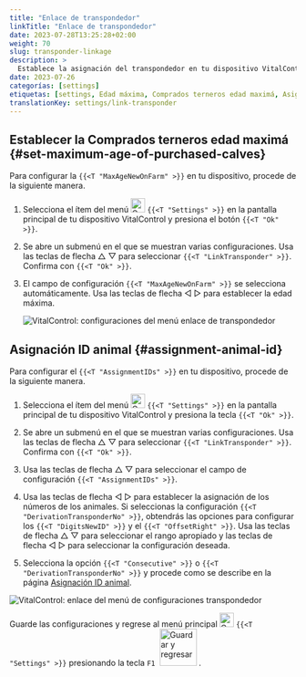 ```yaml
---
title: "Enlace de transpondedor"
linkTitle: "Enlace de transpondedor"
date: 2023-07-28T13:25:28+02:00
weight: 70
slug: transponder-linkage
description: >
  Establece la asignación del transpondedor en tu dispositivo VitalControl.
date: 2023-07-26
categorías: [settings]
etiquetas: [settings, Edad máxima, Comprados terneros edad maximá, Asignación ID animal]
translationKey: settings/link-transponder
---
```

## Establecer la Comprados terneros edad maximá {#set-maximum-age-of-purchased-calves}
Para configurar la `{{<T "MaxAgeNewOnFarm" >}}` en tu dispositivo, procede de la siguiente manera.

1. Selecciona el ítem del menú <img src="/icons/gear.svg" width="25" align="bottom" alt="Configuraciones" /> `{{<T "Settings" >}}` en la pantalla principal de tu dispositivo VitalControl y presiona el botón `{{<T "Ok" >}}`.

2. Se abre un submenú en el que se muestran varias configuraciones. Usa las teclas de flecha △ ▽ para seleccionar `{{<T "LinkTransponder" >}}`. Confirma con `{{<T "Ok" >}}`.

3. El campo de configuración `{{<T "MaxAgeNewOnFarm" >}}` se selecciona automáticamente. Usa las teclas de flecha ◁ ▷ para establecer la edad máxima.

    ![VitalControl: configuraciones del menú enlace de transpondedor](../images/maximumage.png "Comprados terneros edad maximá")

## Asignación ID animal {#assignment-animal-id}

Para configurar el `{{<T "AssignmentIDs" >}}` en tu dispositivo, procede de la siguiente manera.

1. Selecciona el ítem del menú <img src="/icons/gear.svg" width="25" align="bottom" alt="Configuraciones" /> `{{<T "Settings" >}}` en la pantalla principal de tu dispositivo VitalControl y presiona la tecla `{{<T "Ok" >}}`.

2. Se abre un submenú en el que se muestran varias configuraciones. Usa las teclas de flecha △ ▽ para seleccionar `{{<T "LinkTransponder" >}}`. Confirma con `{{<T "Ok" >}}`.

3. Usa las teclas de flecha △ ▽ para seleccionar el campo de configuración `{{<T "AssignmentIDs" >}}`.

4. Usa las teclas de flecha ◁ ▷ para establecer la asignación de los números de los animales. Si seleccionas la configuración `{{<T "DerivationTransponderNo" >}}`, obtendrás las opciones para configurar los `{{<T "DigitsNewID" >}}` y el `{{<T "OffsetRight" >}}`. Usa las teclas de flecha △ ▽ para seleccionar el rango apropiado y las teclas de flecha ◁ ▷ para seleccionar la configuración deseada.

5. Selecciona la opción `{{<T "Consecutive" >}}` o `{{<T "DerivationTransponderNo" >}}` y procede como se describe en la página [Asignación ID animal](../animal-registration/#assignment-animal-id).

![VitalControl: enlace del menú de configuraciones transpondedor](../images/assignmentanimalid.png "Asignación de ID de animal")

Guarde las configuraciones y regrese al menú principal <img src="/icons/gear.svg" width="25" align="bottom" alt="Configuraciones" /> `{{<T "Settings" >}}` presionando la tecla `F1` &nbsp;<img src="/icons/footer/save_exit.svg" width="65" align="bottom" alt="Guardar y regresar" />&nbsp;.
